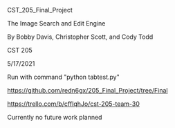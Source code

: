 CST_205_Final_Project

The Image Search and Edit Engine

By Bobby Davis, Christopher Scott, and Cody Todd

CST 205

5/17/2021

Run with command "python tabtest.py"

https://github.com/redn6gx/205_Final_Project/tree/Final

https://trello.com/b/cffIqhJo/cst-205-team-30

Currently no future work planned
